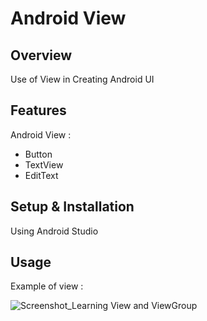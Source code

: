 # Android View

## Overview
Use of View in Creating Android UI

## Features
Android View :
- Button
- TextView
- EditText

## Setup & Installation 
Using Android Studio

## Usage
Example of view :

![Screenshot_Learning View and ViewGroup](https://user-images.githubusercontent.com/56164259/68088598-59b20f80-fe93-11e9-852d-100761101929.png)
